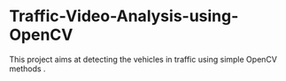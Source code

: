 # Traffic-Video-Analysis-using-OpenCV
This project aims at detecting the vehicles in traffic using simple OpenCV methods .
